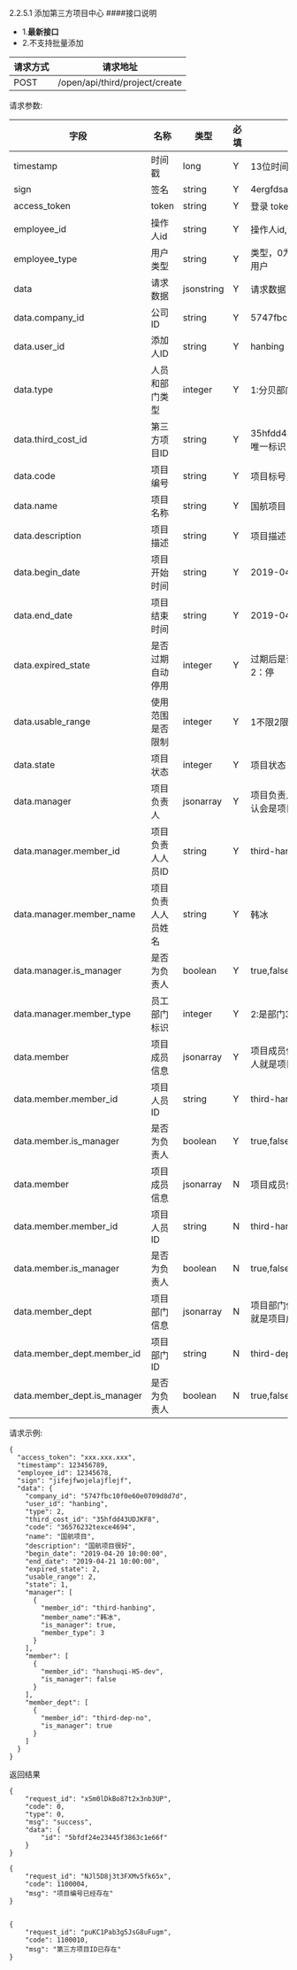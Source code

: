2.2.5.1 添加第三方项目中心
####接口说明
- 1.**最新接口**
- 2.不支持批量添加


请求方式|请求地址
----|---
POST|/open/api/third/project/create


请求参数:

字段|名称|类型|必填|描述
-----|-----|----|----|----
timestamp|时间戳 |long |Y|13位时间戳
sign|签名 |string |Y|4ergfdsawesf
access\_token|token | string |Y|登录 token
employee\_id| 操作人id|string |Y|操作人id,调用接口人 id
employee\_type| 用户类型|string|Y|类型，0为分贝用户，1为第三方用户
data |请求数据| jsonstring |Y|请求数据
data.company_id|公司ID|string|Y|5747fbc10f0e60e0709d8d7d
data.user_id|添加人ID|string |Y|hanbing
data.type|人员和部门类型| integer |Y|1:分贝部门ID;  2:第三方ID
data.third_cost_id|第三方项目ID| string |Y|35hfdd43UDJKF8 不可重复，唯一标识
data.code|项目编号| string |Y|项目标号，不可重复
data.name|项目名称|string |Y|国航项目
data.description|项目描述| string |Y|项目描述
data.begin_date|项目开始时间| string |Y|2019-04-20 10:00:00
data.end_date|项目结束时间| string |Y|2019-04-21 10:00:00
data.expired_state|是否过期自动停用| integer |Y|过期后是否自动停用 1：不停用 2：停
data.usable_range|使用范围是否限制|integer |Y| 1不限2限制
data.state|项目状态| integer |Y|项目状态  1启用 0停用
data.manager|项目负责人| jsonarray |Y|项目负责人信息，项目负责人默认会是项目成员
data.manager.member_id|项目负责人人员ID| string |Y|third-hanbing
data.manager.member_name|项目负责人人员姓名| string |Y|韩冰
data.manager.is_manager|是否为负责人| boolean |Y|true,false
data.manager.member_type|员工部门标识| integer |Y|2:是部门3:是员工
data.member|项目成员信息| jsonarray |Y|项目成员信息，不填写项目负责人就是项目成员
data.member.member_id|项目人员ID| string |Y|third-hanbing
data.member.is_manager|是否为负责人| boolean |Y|true,false
data.member|项目成员信息| jsonarray |N|项目成员信息
data.member.member_id|项目人员ID| string |N|third-hanbing
data.member.is_manager|是否为负责人| boolean |N|true,false
data.member_dept|项目部门信息| jsonarray |N|项目部门信息 不填写项目负责人就是项目成员
data.member_dept.member_id|项目部门ID| string |N|third-dep-no
data.member_dept.is_manager|是否为负责人| boolean |N|true,false




 请求示例:
 
 ```
{
  "access_token": "xxx.xxx.xxx",
  "timestamp": 123456789,
  "employee_id": 12345678,
  "sign": "jifejfwojelajflejf",
  "data": {
    "company_id": "5747fbc10f0e60e0709d8d7d",
    "user_id": "hanbing",
    "type": 2,
    "third_cost_id": "35hfdd43UDJKF8",
    "code": "36576232texce4694",
    "name": "国航项目",
    "description": "国航项目很好",
    "begin_date": "2019-04-20 10:00:00",
    "end_date": "2019-04-21 10:00:00",
    "expired_state": 2,
    "usable_range": 2,
    "state": 1,
    "manager": [
      {
        "member_id": "third-hanbing",
        "member_name":"韩冰",
        "is_manager": true,
        "member_type": 3
      }
    ],
    "member": [
      {
        "member_id": "hanshuqi-H5-dev",
        "is_manager": false
      }
    ],
    "member_dept": [
      {
        "member_id": "third-dep-no",
        "is_manager": true
      }
    ]
  }
}
```

返回结果

```
{
    "request_id": "xSm0lDkBo87t2x3nb3UP",
    "code": 0,
    "type": 0,
    "msg": "success",
    "data": {
        "id": "5bfdf24e23445f3863c1e66f"
    }
}

{
    "request_id": "NJl5D8j3t3FXMv5fk65x",
    "code": 1100004,
    "msg": "项目编号已经存在"
}


{
    "request_id": "puKC1Pab3g5JsG8uFugm",
    "code": 1100010,
    "msg": "第三方项目ID已存在"
}

```
